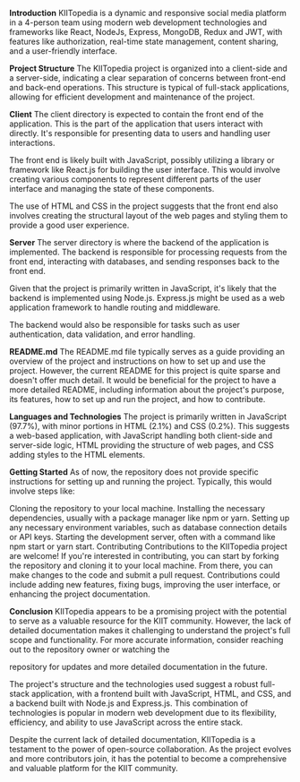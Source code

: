 **Introduction**
KIITopedia is a dynamic and responsive social media platform in a 4-person team using modern web development technologies and frameworks like React, NodeJs, Express, MongoDB, Redux and JWT, with features like authorization, real-time state management, content sharing, and a user-friendly interface.

**Project Structure**
The KIITopedia project is organized into a client-side and a server-side, indicating a clear separation of concerns between front-end and back-end operations. This structure is typical of full-stack applications, allowing for efficient development and maintenance of the project.

**Client**
The client directory is expected to contain the front end of the application. This is the part of the application that users interact with directly. It's responsible for presenting data to users and handling user interactions.

The front end is likely built with JavaScript, possibly utilizing a library or framework like React.js for building the user interface. This would involve creating various components to represent different parts of the user interface and managing the state of these components.

The use of HTML and CSS in the project suggests that the front end also involves creating the structural layout of the web pages and styling them to provide a good user experience.

**Server**
The server directory is where the backend of the application is implemented. The backend is responsible for processing requests from the front end, interacting with databases, and sending responses back to the front end.

Given that the project is primarily written in JavaScript, it's likely that the backend is implemented using Node.js. Express.js might be used as a web application framework to handle routing and middleware.

The backend would also be responsible for tasks such as user authentication, data validation, and error handling.

**README.md**
The README.md file typically serves as a guide providing an overview of the project and instructions on how to set up and use the project. However, the current README for this project is quite sparse and doesn't offer much detail. It would be beneficial for the project to have a more detailed README, including information about the project's purpose, its features, how to set up and run the project, and how to contribute.

**Languages and Technologies**
The project is primarily written in JavaScript (97.7%), with minor portions in HTML (2.1%) and CSS (0.2%). This suggests a web-based application, with JavaScript handling both client-side and server-side logic, HTML providing the structure of web pages, and CSS adding styles to the HTML elements.

**Getting Started**
As of now, the repository does not provide specific instructions for setting up and running the project. Typically, this would involve steps like:

Cloning the repository to your local machine.
Installing the necessary dependencies, usually with a package manager like npm or yarn.
Setting up any necessary environment variables, such as database connection details or API keys.
Starting the development server, often with a command like npm start or yarn start.
Contributing
Contributions to the KIITopedia project are welcome! If you're interested in contributing, you can start by forking the repository and cloning it to your local machine. From there, you can make changes to the code and submit a pull request. Contributions could include adding new features, fixing bugs, improving the user interface, or enhancing the project documentation.

**Conclusion**
KIITopedia appears to be a promising project with the potential to serve as a valuable resource for the KIIT community. However, the lack of detailed documentation makes it challenging to understand the project's full scope and functionality. For more accurate information, consider reaching out to the repository owner or watching the

repository for updates and more detailed documentation in the future.

The project's structure and the technologies used suggest a robust full-stack application, with a frontend built with JavaScript, HTML, and CSS, and a backend built with Node.js and Express.js. This combination of technologies is popular in modern web development due to its flexibility, efficiency, and ability to use JavaScript across the entire stack.

Despite the current lack of detailed documentation, KIITopedia is a testament to the power of open-source collaboration. As the project evolves and more contributors join, it has the potential to become a comprehensive and valuable platform for the KIIT community.
